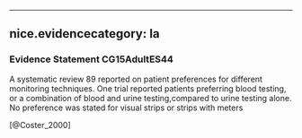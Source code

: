 
---
nice.evidencecategory: Ia
---

### Evidence Statement CG15AdultES44
A systematic review 89 reported on patient preferences for different monitoring techniques. One trial reported patients preferring blood testing, or a combination of blood and urine testing,compared to urine testing alone. No preference was stated for visual strips or strips with meters

[@Coster_2000]

